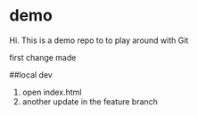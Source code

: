 # demo
Hi.
This is a demo repo to to play around with Git


first change made

##local dev
1. open index.html
2. another update in the feature branch